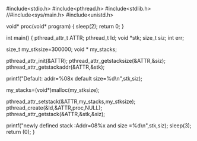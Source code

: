 

#include<stdio.h>
#include<pthread.h>
#include<stdlib.h>
//#include<sys/main.h>
#include<unistd.h>

void* proc(void* program)
{
sleep(2);
return 0;
}

int main()
{
pthread_attr_t ATTR;
pthread_t Id;
void *stk;
size_t siz;
int err;

size_t my_stksize=300000;
void * my_stacks;

pthread_attr_init(&ATTR);
pthread_attr_getstacksize(&ATTR,&siz);
pthread_attr_getstackaddr(&ATTR,&stk);

printf("Default: addr=%08x default size=%d\n",stk,siz);

my_stacks=(void*)malloc(my_stksize);

pthread_attr_setstack(&ATTR,my_stacks,my_stksize);
pthread_create(&Id,&ATTR,proc,NULL);
pthread_attr_getstack(&ATTR,&stk,&siz);

printf("newly defined stack :Addr=08%x  and size =%d\n",stk,siz);
sleep(3);
return (0);
}
